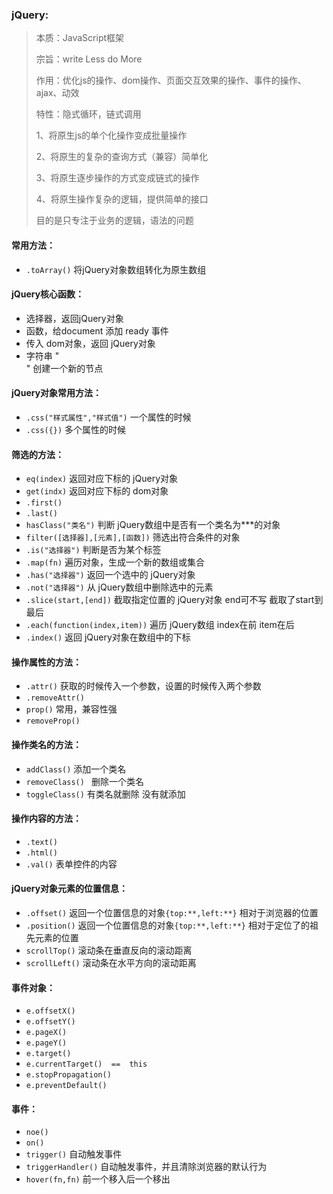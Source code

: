 ### jQuery:

> 本质：JavaScript框架
>
> 宗旨：write Less   do More
>
> 作用：优化js的操作、dom操作、页面交互效果的操作、事件的操作、ajax、动效
>
> 特性：隐式循环，链式调用
>
> 1、将原生js的单个化操作变成批量操作 
>
> 2、将原生的复杂的查询方式（兼容）简单化
>
> 3、将原生逐步操作的方式变成链式的操作
>
> 4、将原生操作复杂的逻辑，提供简单的接口
>
> 目的是只专注于业务的逻辑，语法的问题

#### 常用方法：

- `.toArray()`       将jQuery对象数组转化为原生数组

#### jQuery核心函数：

- 选择器，返回jQuery对象
- 函数，给document 添加 ready 事件
- 传入 dom对象，返回 jQuery对象
- 字符串  "<div></div>"   创建一个新的节点

#### jQuery对象常用方法：

- `.css("样式属性","样式值")`   一个属性的时候
- `.css({})`     多个属性的时候

#### 筛选的方法：

- `eq(index)`   返回对应下标的   jQuery对象
- `get(indx)`   返回对应下标的  dom对象
- `.first()`
- `.last()`
- `hasClass("类名")`    判断 jQuery数组中是否有一个类名为***的对象
- `filter([选择器],[元素],[函数])`    筛选出符合条件的对象
- `.is("选择器")`    判断是否为某个标签
- `.map(fn)`     遍历对象，生成一个新的数组或集合
- `.has("选择器")`     返回一个选中的 jQuery对象
- `.not("选择器")`     从 jQuery数组中删除选中的元素
- `.slice(start,[end])`     截取指定位置的 jQuery对象   end可不写   截取了start到最后
- `.each(function(index,item))`     遍历 jQuery数组   index在前    item在后
- `.index()`        返回 jQuery对象在数组中的下标

#### 操作属性的方法：

- `.attr()`      获取的时候传入一个参数，设置的时候传入两个参数
- `.removeAttr()`
- `prop()`       常用，兼容性强
- `removeProp()`

#### 操作类名的方法：

- `addClass()`        添加一个类名
- `removeClass() `    删除一个类名
- `toggleClass()`     有类名就删除    没有就添加

#### 操作内容的方法：

- `.text()`
- `.html()`
- `.val()`       表单控件的内容

#### jQuery对象元素的位置信息：

- `.offset()`     返回一个位置信息的对象`{top:**,left:**}`     相对于浏览器的位置
- `.position()`     返回一个位置信息的对象`{top:**,left:**}`     相对于定位了的祖先元素的位置
- `scrollTop()`     滚动条在垂直反向的滚动距离
- `scrollLeft()`     滚动条在水平方向的滚动距离

#### 事件对象：

- `e.offsetX()`
- `e.offsetY()`
- `e.pageX()`
- `e.pageY()`
- `e.target()`
- `e.currentTarget()  ==  this`
- `e.stopPropagation()`
- `e.preventDefault()`

#### 事件：

- `noe()`
- `on()` 
- `trigger()`        自动触发事件
- `triggerHandler()`    自动触发事件，并且清除浏览器的默认行为
- `hover(fn,fn)`     前一个移入后一个移出

